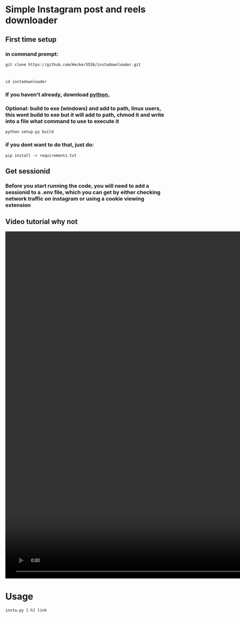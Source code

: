 # Simple Instagram post and reels downloader

## First time setup
### in command prompt:
    git clone https://github.com/Hecker5556/instadownloader.git
#
    cd instadownloader
### If you haven't already, download [python.](https://python.org)
### Optional: build to exe (windows) and add to path, linux users, this wont build to exe but it will add to path, chmod it and write into a file what command to use to execute it
    python setup.py build
### if you dont want to do that, just do:
    pip install -r requirements.txt

## Get sessionid
### Before you start running the code, you will need to add a sessionid to a .env file, which you can get by either checking network traffic on instagram or using a cookie viewing extension
## Video tutorial why not 
<video width="1920" height="1080" controls>
  <source src="https://github.com/Hecker5556/test/assets/96238375/0ffe4b09-68f5-449e-b938-5eb672d919c6" type="video/mp4">
</video>

# Usage
    insta.py [-h] link

